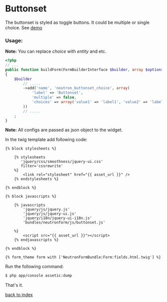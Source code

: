 Buttonset
==========

The buttonset is styled as toggle buttons. It could be multiple or single choice.
See [demo](http://jqueryui.com/button/#radio)

### Usage:

**Note:** You can replace *choice* with *entity* and etc.

``` php
<?php
// ...
public function buildForm(FormBuilderInterface $builder, array $options)
{
    $builder
        // .....
        ->add('name', 'neutron_buttonset_choice', array(
	        'label' => 'Buttonset', 
	        'multiple' => false,
	        'choices' => array('value1' => 'label1', 'value2' => 'label2', 'value3' => 'label3'),
        ))
		// .....
    ;
}
```

**Note:** All configs are passed as json object to the widget.

In the twig template add following code:

``` jinja
{% block stylesheets %}
            
    {% stylesheets
       'jquery/css/smoothness/jquery-ui.css' 
       filter='cssrewrite'
    %}
        <link rel="stylesheet" href="{{ asset_url }}" />
    {% endstylesheets %}

{% endblock %}

{% block javascripts %}

    {% javascripts
        'jquery/js/jquery.js'
        'jquery/js/jquery-ui.js'
        'jquery/i18n/jquery-ui-i18n.js'
        'bundles/neutronform/js/buttonset.js'
   
    %}
        <script src="{{ asset_url }}"></script>
	{% endjavascripts %}

{% endblock %}

{% form_theme form with ['NeutronFormBundle:Form:fields.html.twig'] %}

```

Run the following command:

``` bash
$ php app/console assetic:dump
```

That's it.

[back to index](index.md#list)


